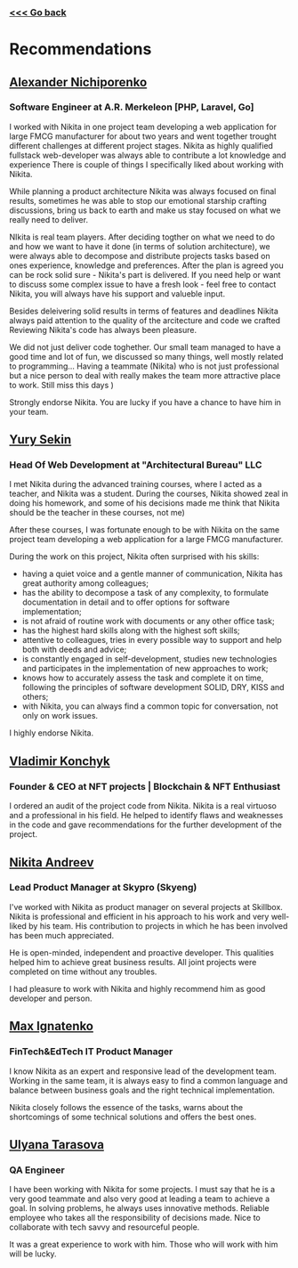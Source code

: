 ### [<<< Go back](https://github.com/fuchkona)

# Recommendations

## [Alexander Nichiporenko](https://www.linkedin.com/in/alexander-nichiporenko-6092691a9/)

### Software Engineer at A.R. Merkeleon [PHP, Laravel, Go]

I worked with Nikita in one project team developing a web application for large FMCG manufacturer for about two years
and went together trought different challenges at different project stages. Nikita as highly qualified fullstack
web-developer was always able to contribute a lot knowledge and experience There is couple of things I specifically
liked about working with Nikita.

While planning a product architecture Nikita was always focused on final results, sometimes he was able to stop our
emotional starship crafting discussions, bring us back to earth and make us stay focused on what we really need to
deliver.

NIkita is real team players. After deciding togther on what we need to do and how we want to have it done (in terms of
solution architecture), we were always able to decompose and distribute projects tasks based on ones experience,
knowledge and preferences. After the plan is agreed you can be rock solid sure - Nikita's part is delivered. If you need
help or want to discuss some complex issue to have a fresh look - feel free to contact Nikita, you will always have his
support and valueble input.

Besides deleivering solid results in terms of features and deadlines Nikita always paid attention to the quality of the
arcitecture and code we crafted Reviewing Nikita's code has always been pleasure.

We did not just deliver code toghether. Our small team managed to have a good time and lot of fun, we discussed so many
things, well mostly related to programming... Having a teammate (Nikita) who is not just professional but a nice person
to deal with really makes the team more attractive place to work. Still miss this days )

Strongly endorse Nikita. You are lucky if you have a chance to have him in your team.

## [Yury Sekin](https://www.linkedin.com/in/yury-sekin-6b876630/)

### Head Of Web Development at "Architectural Bureau" LLC

I met Nikita during the advanced training courses, where I acted as a teacher, and Nikita was a student. During the
courses, Nikita showed zeal in doing his homework, and some of his decisions made me think that Nikita should be the
teacher in these courses, not me)

After these courses, I was fortunate enough to be with Nikita on the same project team developing a web application for
a large FMCG manufacturer.

During the work on this project, Nikita often surprised with his skills:

- having a quiet voice and a gentle manner of communication, Nikita has great authority among colleagues;
- has the ability to decompose a task of any complexity, to formulate documentation in detail and to offer options for
  software implementation;
- is not afraid of routine work with documents or any other office task;
- has the highest hard skills along with the highest soft skills;
- attentive to colleagues, tries in every possible way to support and help both with deeds and advice;
- is constantly engaged in self-development, studies new technologies and participates in the implementation of new
  approaches to work;
- knows how to accurately assess the task and complete it on time, following the principles of software development
  SOLID, DRY, KISS and others;
- with Nikita, you can always find a common topic for conversation, not only on work issues.

I highly endorse Nikita.

## [Vladimir Konchyk](https://www.linkedin.com/in/vkonchyk/)

### Founder & CEO at NFT projects | Blockchain & NFT Enthusiast

I ordered an audit of the project code from Nikita. Nikita is a real virtuoso and a professional in his field. He helped
to identify flaws and weaknesses in the code and gave recommendations for the further development of the project.

## [Nikita Andreev](https://www.linkedin.com/in/andreev-nv/)

### Lead Product Manager at Skypro (Skyeng)

I've worked with Nikita as product manager on several projects at Skillbox. Nikita is professional and efficient in his
approach to his work and very well-liked by his team. His contribution to projects in which he has been involved has
been much appreciated.

He is open-minded, independent and proactive developer. This qualities helped him to achieve great business results. All
joint projects were completed on time without any troubles.

I had pleasure to work with Nikita and highly recommend him as good developer and person.

## [Max Ignatenko](https://www.linkedin.com/in/max-ignatenko/)

### FinTech&EdTech IT Product Manager

I know Nikita as an expert and responsive lead of the development team. Working in the same team, it is always easy to
find a common language and balance between business goals and the right technical implementation.

Nikita closely follows the essence of the tasks, warns about the shortcomings of some technical solutions and offers the
best ones.

## [Ulyana Tarasova](https://www.linkedin.com/in/ulyana-tarasova-320966200/)

### QA Engineer

I have been working with Nikita for some projects. I must say that he is a very good teammate and also very good at
leading a team to achieve a goal. In solving problems, he always uses innovative methods. Reliable employee who takes
all the responsibility of decisions made. Nice to collaborate with tech savvy and resourceful people.

It was a great experience to work with him. Those who will work with him will be lucky.